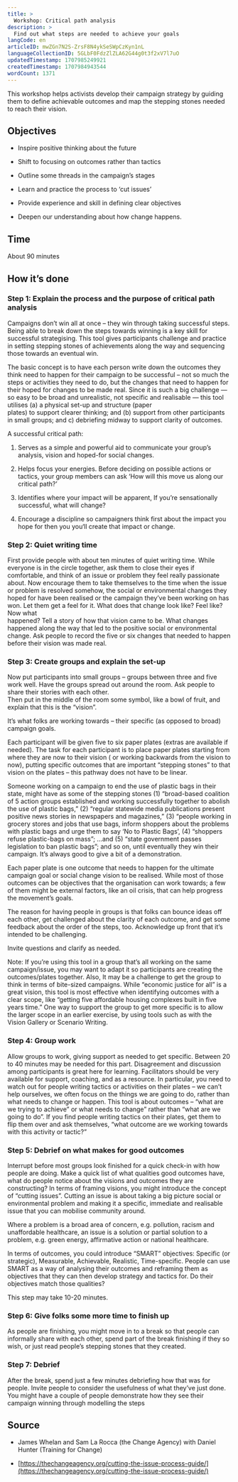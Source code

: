 ```yaml
---
title: >
  Workshop: Critical path analysis
description: >
  Find out what steps are needed to achieve your goals
langCode: en
articleID: mwZGn7N2S-ZrsF8N4ykSeSWpCzKyn1nL
languageCollectionID: 5GLbF0FdzZlZLA62G44g0t3f2xV7l7uO
updatedTimestamp: 1707985249921
createdTimestamp: 1707984943544
wordCount: 1371
---
```


This workshop helps activists develop their campaign strategy by guiding them to define achievable outcomes and map the stepping stones needed to reach their vision.

## **Objectives**

-   Inspire positive thinking about the future
    
-   Shift to focusing on outcomes rather than tactics
    
-   Outline some threads in the campaign’s stages
    
-   Learn and practice the process to ‘cut issues’
    
-   Provide experience and skill in defining clear objectives
    
-   Deepen our understanding about how change happens.
    

## **Time**

About 90 minutes

## **How it’s done**

### **Step 1: Explain the process and the purpose of critical path analysis**

Campaigns don’t win all at once – they win through taking successful steps. Being able to break down the steps towards winning is a key skill for successful strategising. This tool gives participants challenge and practice in setting stepping stones of achievements along the way and sequencing those towards an eventual win.

The basic concept is to have each person write down the outcomes they think need to happen for their campaign to be successful – not so much the steps or activities they need to do, but the changes that need to happen for their hoped for changes to be made real. Since it is such a big challenge — so easy to be broad and unrealistic, not specific and realisable — this tool utilises (a) a physical set-up and structure (paper  
plates) to support clearer thinking; and (b) support from other participants in small groups; and c) debriefing midway to support clarity of outcomes.

A successful critical path:

1.  Serves as a simple and powerful aid to communicate your group’s analysis, vision and hoped-for social changes.
    
2.  Helps focus your energies. Before deciding on possible actions or tactics, your group members can ask ‘How will this move us along our critical path?’
    
3.  Identifies where your impact will be apparent, If you’re sensationally successful, what will change?
    
4.  Encourage a discipline so campaigners think first about the impact you hope for then you you‘ll create that impact or change.
    

### **Step 2: Quiet writing time**

First provide people with about ten minutes of quiet writing time. While everyone is in the circle together, ask them to close their eyes if comfortable, and think of an issue or problem they feel really passionate about. Now encourage them to take themselves to the time when the issue or problem is resolved somehow, the social or environmental changes they hoped for have been realised or the campaign they’ve been working on has won. Let them get a feel for it. What does that change look like? Feel like? Now what  
happened? Tell a story of how that vision came to be. What changes happened along the way that led to the positive social or environmental change. Ask people to record the five or six changes that needed to happen before their vision was made real.

### **Step 3: Create groups and explain the set-up**

Now put participants into small groups – groups between three and five work well. Have the groups spread out around the room. Ask people to share their stories with each other.  
Then put in the middle of the room some symbol, like a bowl of fruit, and explain that this is the “vision”.

It’s what folks are working towards – their specific (as opposed to broad) campaign goals.

Each participant will be given five to six paper plates (extras are available if needed). The task for each participant is to place paper plates starting from where they are now to their vision ( or working backwards from the vision to now), putting specific outcomes that are important “stepping stones” to that vision on the plates – this pathway does not have to be linear.

Someone working on a campaign to end the use of plastic bags in their state, might have as some of the stepping stones (1) “broad-based coalition of 5 action groups established and working successfully together to abolish the use of plastic bags,” (2) “regular statewide media publications present positive news stories in newspapers and magazines,” (3) “people working in grocery stores and jobs that use bags, inform shoppers about the problems with plastic bags and urge them to say ‘No to Plastic Bags’, (4) “shoppers refuse plastic-bags on mass”; …and (5) “state government passes legislation to ban plastic bags”; and so on, until eventually they win their campaign. It’s always good to give a bit of a demonstration.

Each paper plate is one outcome that needs to happen for the ultimate campaign goal or social change vision to be realised. While most of those outcomes can be objectives that the organisation can work towards; a few of them might be external factors, like an oil crisis, that can help progress the movement’s goals.

The reason for having people in groups is that folks can bounce ideas off each other, get challenged about the clarity of each outcome, and get some feedback about the order of the steps, too. Acknowledge up front that it’s intended to be challenging.

Invite questions and clarify as needed.

Note: If you’re using this tool in a group that’s all working on the same campaign/issue, you may want to adapt it so participants are creating the outcomes/plates together. Also, It may be a challenge to get the group to think in terms of bite-sized campaigns. While “economic justice for all” is a great vision, this tool is most effective when identifying outcomes with a clear scope, like “getting five affordable housing complexes built in five years time.” One way to support the group to get more specific is to allow the larger scope in an earlier exercise, by using tools such as with the Vision Gallery or Scenario Writing.

### **Step 4: Group work**

Allow groups to work, giving support as needed to get specific. Between 20 to 40 minutes may be needed for this part. Disagreement and discussion among participants is great here for learning. Facilitators should be very available for support, coaching, and as a resource. In particular, you need to watch out for people writing tactics or activities on their plates – we can’t help ourselves, we often focus on the things we are going to do, rather than what needs to change or happen. This tool is about outcomes – “what are we trying to achieve” or what needs to change” rather than “what are we going to do”. If you find people writing tactics on their plates, get them to flip them over and ask themselves, “what outcome are we working towards with this activity or tactic?”

### **Step 5: Debrief on what makes for good outcomes**

Interrupt before most groups look finished for a quick check-in with how people are doing. Make a quick list of what qualities good outcomes have, what do people notice about the visions and outcomes they are constructing? In terms of framing visions, you might introduce the concept of “cutting issues”. Cutting an issue is about taking a big picture social or environmental problem and making it a specific, immediate and realisable issue that you can mobilise community around.

Where a problem is a broad area of concern, e.g. pollution, racism and unaffordable healthcare, an issue is a solution or partial solution to a problem, e.g. green energy, affirmative action or national healthcare.

In terms of outcomes, you could introduce “SMART” objectives: Specific (or strategic), Measurable, Achievable, Realistic, Time-specific. People can use SMART as a way of analysing their outcomes and reframing them as objectives that they can then develop strategy and tactics for. Do their objectives match those qualities?

This step may take 10-20 minutes.

### **Step 6:** Give folks some more time to finish up

As people are finishing, you might move in to a break so that people can informally share with each other, spend part of the break finishing if they so wish, or just read people’s stepping stones that they created.

### **Step 7: Debrief**

After the break, spend just a few minutes debriefing how that was for people. Invite people to consider the usefulness of what they’ve just done. You might have a couple of people demonstrate how they see their campaign winning through modelling the steps

## **Source**

-   James Whelan and Sam La Rocca (the Change Agency) with Daniel Hunter (Training for Change)
    
-   [https://thechangeagency.org/cutting-the-issue-process-guide/](https://thechangeagency.org/cutting-the-issue-process-guide/)